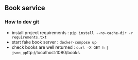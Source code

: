 ## Book service

### How to dev git 
- install project requirements : `pip install --no-cache-dir -r requirements.txt`
- start fake book server : `docker-compose up`
- check books are well returned : `curl -X GET h | json_pp`ttp://localhost:1080/books